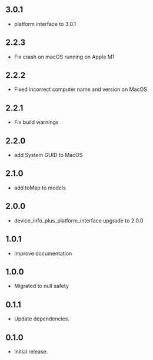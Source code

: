 ## 3.0.1

- platform interface to 3.0.1

## 2.2.3

- Fix crash on macOS running on Apple M1

## 2.2.2

- Fixed incorrect computer name and version on MacOS

## 2.2.1

- Fix build warnings

## 2.2.0

- add System GUID to MacOS

## 2.1.0

- add toMap to models

## 2.0.0

- device_info_plus_platform_interface upgrade to 2.0.0

## 1.0.1

- Improve documentation

## 1.0.0

- Migrated to null safety

## 0.1.1

- Update dependencies.

## 0.1.0

- Initial release.
